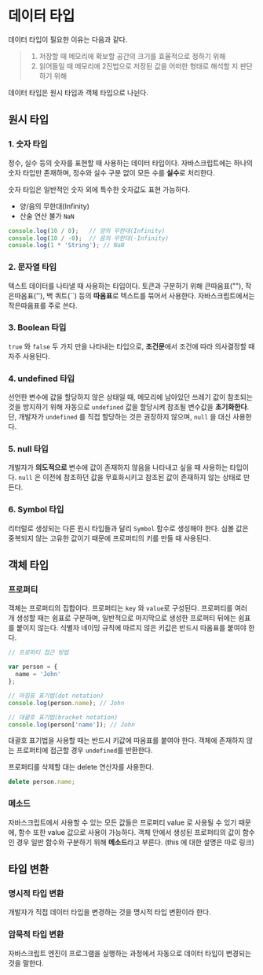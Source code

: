# 데이터 타입
데이터 타입이 필요한 이유는 다음과 같다.

> 1. 저장할 때 메모리에 확보할 공간의 크기를 효율적으로 정하기 위해
> 2. 읽어들일 때 메모리에 2진법으로 저장된 값을 어떠한 형태로 해석할 지 판단하기 위해

데이터 타입은 원시 타입과 객체 타입으로 나뉜다.

## 원시 타입

### 1. 숫자 타입

정수, 실수 등의 숫자를 표현할 때 사용하는 데이터 타입이다. 자바스크립트에는 하나의 숫자 타입만 존재하며, 정수와 실수 구분 없이 모든 수를 **실수**로 처리한다.

숫자 타입은 일반적인 숫자 외에 특수한 숫자값도 표현 가능하다.

- 양/음의 무한대(Infinity)
- 산술 연산 불가 `NaN`

```js
console.log(10 / 0);   // 양의 무한대(Infinity)
console.log(10 / -0);  // 음의 무한대(-Infinity)
console.log(1 * 'String'); // NaN
```

### 2. 문자열 타입

텍스트 데이터를 나타낼 때 사용하는 타입이다. 토큰과 구분하기 위해 큰따옴표(""), 작은따옴표(''), 백 쿼트(``) 등의 **따옴표**로 텍스트를 묶어서 사용한다. 자바스크립트에서는 작은따옴표를 주로 쓴다.

### 3. Boolean 타입

`true` 와 `false`  두 가지 만을 나타내는 타입으로, **조건문**에서 조건에 따라 의사결정할 때 자주 사용된다.

### 4. undefined 타입

선언한 변수에 값을 할당하지 않은 상태일 때, 메모리에 남아있던 쓰레기 값이 참조되는 것을 방지하기 위해 자동으로 `undefined` 값을 할당시켜 참조될 변수값을 **초기화한다**. 단, 개발자가 `undefined` 를 직접 할당하는 것은 권장하지 않으며, `null` 을 대신 사용한다.

### 5. null 타입

개발자가 **의도적으로** 변수에 값이 존재하지 않음을 나타내고 싶을 때 사용하는 타입이다. `null` 은 이전에 참조하던 값을 무효화시키고 참조된 값이 존재하지 않는 상태로 만든다.

### 6. Symbol 타입

리터럴로 생성되는 다른 원시 타입들과 달리 `Symbol` 함수로 생성해야 한다. 심볼 값은 중복되지 않는 고유한 값이기 때문에 프로퍼티의 키를 만들 때 사용된다.


## 객체 타입

### 프로퍼티

객체는 프로퍼티의 집합이다. 프로퍼티는 `key` 와 `value`로 구성된다.
프로퍼티를 여러 개 생성할 때는 쉼표로 구분하며, 일반적으로 마지막으로 생성한 프로퍼티 뒤에는 쉼표를 붙이지 않는다.
식별자 네이밍 규칙에 따르지 않은 키값은 반드시 따옴표를 붙여야 한다.

```js
// 프로퍼티 접근 방법

var person = {
  name = 'John'
};

// 마침표 표기법(dot notation)
console.log(person.name); // John

// 대괄호 표기법(bracket notation)
console.log(person['name']); // John
```
대괄호 표기법을 사용할 때는 반드시 키값에 따옴표를 붙여야 한다.
객체에 존재하지 않는 프로퍼티에 접근할 경우 `undefined`를 반환한다.

프로퍼티를 삭제할 대는 delete 연산자를 사용한다.
```js
delete person.name;
```

### 메소드

자바스크립트에서 사용할 수 있는 모든 값들은 프로퍼티 value 로 사용될 수 있기 때문에, 함수 또한 value 값으로 사용이 가능하다.
객체 안에서 생성된 프로퍼티의 값이 함수인 경우 일반 함수와 구분하기 위해 **메소드**라고 부른다. (this 에 대한 설명은 따로 링크)

## 타입 변환

### 명시적 타입 변환

개발자가 직접 데이터 타입을 변경하는 것을 명시적 타입 변환이라 한다.

### 암묵적 타입 변환

자바스크립트 엔진이 프로그램을 실행하는 과정에서 자동으로 데이터 타입이 변경되는 것을 말한다.
